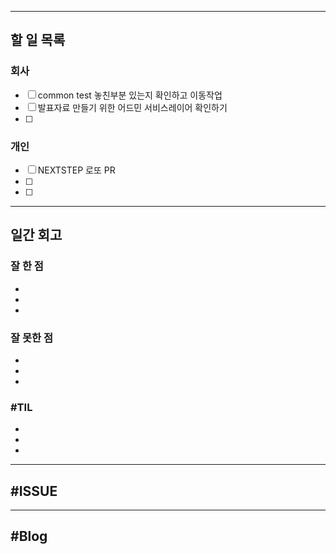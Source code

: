 ----------------------
## 할 일 목록

### 회사
- [ ] common test 놓친부분 있는지 확인하고 이동작업
- [ ] 발표자료 만들기 위한 어드민 서비스레이어 확인하기
- [ ] 

### 개인
- [ ] NEXTSTEP 로또 PR
- [ ] 
- [ ] 
----------------------------------------------
## 일간 회고

### 잘 한 점
- 
- 
- 

### 잘 못한 점
- 
- 
- 

### #TIL
- 
- 
- 


----------------------------------
## #ISSUE





----------------------------------
## #Blog
